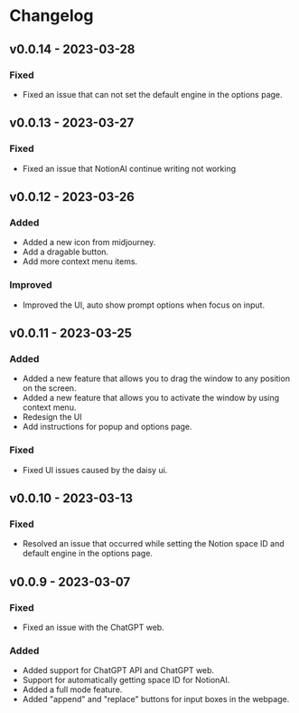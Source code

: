 # Changelog

## v0.0.14 - 2023-03-28
### Fixed
- Fixed an issue that can not set the default engine in the options page.

## v0.0.13 - 2023-03-27
### Fixed
- Fixed an issue that NotionAI continue writing not working

## v0.0.12 - 2023-03-26

### Added
- Added a new icon from midjourney.
- Add a dragable button.
- Add more context menu items.

### Improved
- Improved the UI, auto show prompt options when focus on input.

## v0.0.11 - 2023-03-25

### Added
- Added a new feature that allows you to drag the window to any position on the screen.
- Added a new feature that allows you to activate the window by using context menu.
- Redesign the UI
- Add instructions for popup and options page.

### Fixed
- Fixed UI issues caused by the daisy ui.

## v0.0.10 - 2023-03-13
### Fixed
- Resolved an issue that occurred while setting the Notion space ID and default engine in the options page.

## v0.0.9 - 2023-03-07

### Fixed
- Fixed an issue with the ChatGPT web.

### Added
- Added support for ChatGPT API and ChatGPT web.
- Support for automatically getting space ID for NotionAI.
- Added a full mode feature.
- Added "append" and "replace" buttons for input boxes in the webpage.
